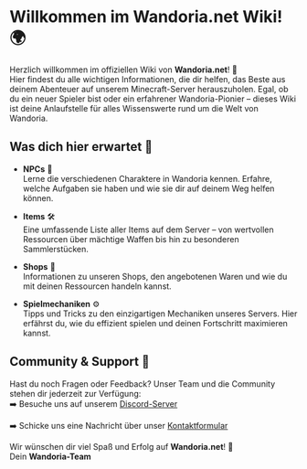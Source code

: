 # Willkommen im Wandoria.net Wiki! 🌍

Herzlich willkommen im offiziellen Wiki von **Wandoria.net**! 🎉  
Hier findest du alle wichtigen Informationen, die dir helfen, das Beste aus deinem Abenteuer auf unserem Minecraft-Server herauszuholen. Egal, ob du ein neuer Spieler bist oder ein erfahrener Wandoria-Pionier – dieses Wiki ist deine Anlaufstelle für alles Wissenswerte rund um die Welt von Wandoria.


## Was dich hier erwartet 📖

- **NPCs** 🤖  
  Lerne die verschiedenen Charaktere in Wandoria kennen. Erfahre, welche Aufgaben sie haben und wie sie dir auf deinem Weg helfen können.

- **Items** 🛠️  
  Eine umfassende Liste aller Items auf dem Server – von wertvollen Ressourcen über mächtige Waffen bis hin zu besonderen Sammlerstücken.

- **Shops** 🛒  
  Informationen zu unseren Shops, den angebotenen Waren und wie du mit deinen Ressourcen handeln kannst.

- **Spielmechaniken** ⚙️  
  Tipps und Tricks zu den einzigartigen Mechaniken unseres Servers. Hier erfährst du, wie du effizient spielen und deinen Fortschritt maximieren kannst.


## Community & Support 🤝

Hast du noch Fragen oder Feedback? Unser Team und die Community stehen dir jederzeit zur Verfügung:  
➡️ Besuche uns auf unserem [Discord-Server](https://dc.wandoria.net)

➡️ Schicke uns eine Nachricht über unser [Kontaktformular](https://www.wandoria.net/kontakt)

Wir wünschen dir viel Spaß und Erfolg auf **Wandoria.net**! 🌟  
Dein **Wandoria-Team**
